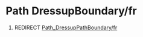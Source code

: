 # Path DressupBoundary/fr
1.  REDIRECT [Path\_DressupPathBoundary/fr](Path_DressupPathBoundary/fr.md)
